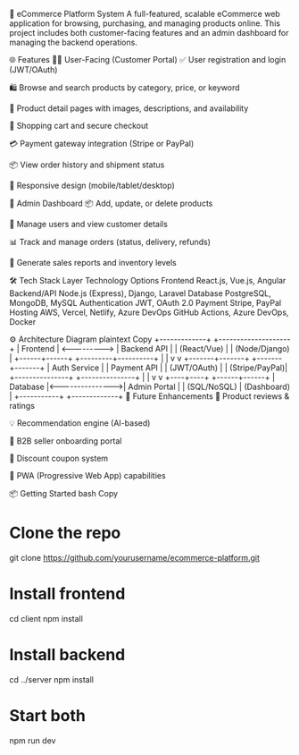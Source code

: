 🛒 eCommerce Platform System
A full-featured, scalable eCommerce web application for browsing, purchasing, and managing products online. This project includes both customer-facing features and an admin dashboard for managing the backend operations.

🌐 Features
🧍‍♂️ User-Facing (Customer Portal)
✅ User registration and login (JWT/OAuth)

🛍️ Browse and search products by category, price, or keyword

📄 Product detail pages with images, descriptions, and availability

🛒 Shopping cart and secure checkout

💳 Payment gateway integration (Stripe or PayPal)

📦 View order history and shipment status

🌙 Responsive design (mobile/tablet/desktop)

🔐 Admin Dashboard
📦 Add, update, or delete products

👥 Manage users and view customer details

📊 Track and manage orders (status, delivery, refunds)

🧾 Generate sales reports and inventory levels

🛠️ Tech Stack
Layer	Technology Options
Frontend	React.js, Vue.js, Angular
Backend/API	Node.js (Express), Django, Laravel
Database	PostgreSQL, MongoDB, MySQL
Authentication	JWT, OAuth 2.0
Payment	Stripe, PayPal
Hosting	AWS, Vercel, Netlify, Azure
DevOps	GitHub Actions, Azure DevOps, Docker

⚙️ Architecture Diagram
plaintext
Copy
           +-------------+             +--------------------+
           |  Frontend   | <---------> |   Backend API      |
           | (React/Vue) |             |  (Node/Django)     |
           +------+------+             +---------+----------+
                  |                              |
                  v                              v
          +-------+-------+              +-------+-------+
          |  Auth Service |              |  Payment API   |
          |  (JWT/OAuth)  |              | (Stripe/PayPal)|
          +---------------+              +---------------+
                  |                              |
                  v                              v
             +----+----+                  +------+------+
             | Database |<--------------->| Admin Portal |
             | (SQL/NoSQL)                |  (Dashboard) |
             +-----------+                +-------------+
🚀 Future Enhancements
📝 Product reviews & ratings

💡 Recommendation engine (AI-based)

💼 B2B seller onboarding portal

🧾 Discount coupon system

📱 PWA (Progressive Web App) capabilities

📦 Getting Started
bash
Copy
# Clone the repo
git clone https://github.com/yourusername/ecommerce-platform.git

# Install frontend
cd client
npm install

# Install backend
cd ../server
npm install

# Start both
npm run dev
